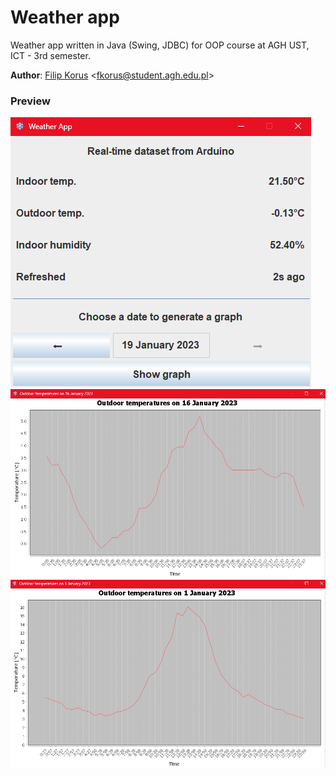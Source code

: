 # Weather app
Weather app written in Java (Swing, JDBC) for OOP course at AGH UST, ICT - 3rd semester.

**Author**: [Filip Korus](https://fkor.us/) <[fkorus@student.agh.edu.pl](mailto:fkorus@student.agh.edu.pl)>


### Preview
![main window](preview/main-window.png)
![daily graph 1](preview/daily-graph-1.png)
![daily graph 2](preview/daily-graph-2.png)
